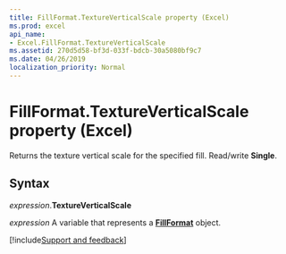 ```yaml
---
title: FillFormat.TextureVerticalScale property (Excel)
ms.prod: excel
api_name:
- Excel.FillFormat.TextureVerticalScale
ms.assetid: 270d5d58-bf3d-033f-bdcb-30a5080bf9c7
ms.date: 04/26/2019
localization_priority: Normal
---
```



# FillFormat.TextureVerticalScale property (Excel)

Returns the texture vertical scale for the specified fill. Read/write **Single**.


## Syntax

_expression_.**TextureVerticalScale**

_expression_ A variable that represents a **[FillFormat](Excel.FillFormat.md)** object.




[!include[Support and feedback](~/includes/feedback-boilerplate.md)]